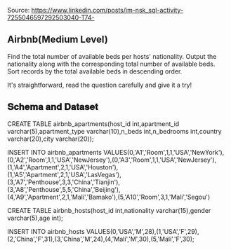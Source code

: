 Source: <https://www.linkedin.com/posts/im-nsk_sql-activity-7255046597292503040-T74->

## Airbnb(Medium Level)

Find the total number of available beds per hosts' nationality.
Output the nationality along with the corresponding total number of available beds. Sort records by the total available beds in descending order.

It's straightforward, read the question carefully and give it a try!

## 𝐒𝐜𝐡𝐞𝐦𝐚 𝐚𝐧𝐝 𝐃𝐚𝐭𝐚𝐬𝐞𝐭

CREATE TABLE airbnb_apartments(host_id int,apartment_id varchar(5),apartment_type varchar(10),n_beds int,n_bedrooms int,country varchar(20),city varchar(20));

INSERT INTO airbnb_apartments VALUES(0,'A1','Room',1,1,'USA','NewYork'),(0,'A2','Room',1,1,'USA','NewJersey'),(0,'A3','Room',1,1,'USA','NewJersey'),(1,'A4','Apartment',2,1,'USA','Houston'),(1,'A5','Apartment',2,1,'USA','LasVegas'),(3,'A7','Penthouse',3,3,'China','Tianjin'),(3,'A8','Penthouse',5,5,'China','Beijing'),(4,'A9','Apartment',2,1,'Mali','Bamako'),(5,'A10','Room',3,1,'Mali','Segou')

CREATE TABLE airbnb_hosts(host_id int,nationality  varchar(15),gender varchar(5),age int);

INSERT INTO airbnb_hosts  VALUES(0,'USA','M',28),(1,'USA','F',29),(2,'China','F',31),(3,'China','M',24),(4,'Mali','M',30),(5,'Mali','F',30);
